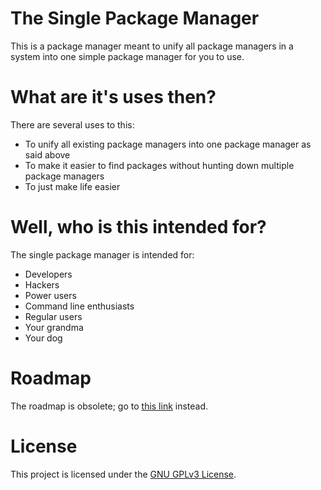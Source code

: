 # The Single Package Manager
This is a package manager meant to unify all package managers in a system into one simple package manager for you to use.

# What are it's uses then?
There are several uses to this:
 - To unify all existing package managers into one package manager as said above
 - To make it easier to find packages without hunting down multiple package managers
 - To just make life easier 
 
# Well, who is this intended for?
The single package manager is intended for:
 - Developers
 - Hackers
 - Power users
 - Command line enthusiasts
 - Regular users
 - Your grandma
 - Your dog

# Roadmap
The roadmap is obsolete; go to [this link](https://github.com/ALinuxPerson/single/projects/1) instead.

# License
This project is licensed under the [GNU GPLv3 License](https://choosealicense.com/licenses/gpl-3.0/).

